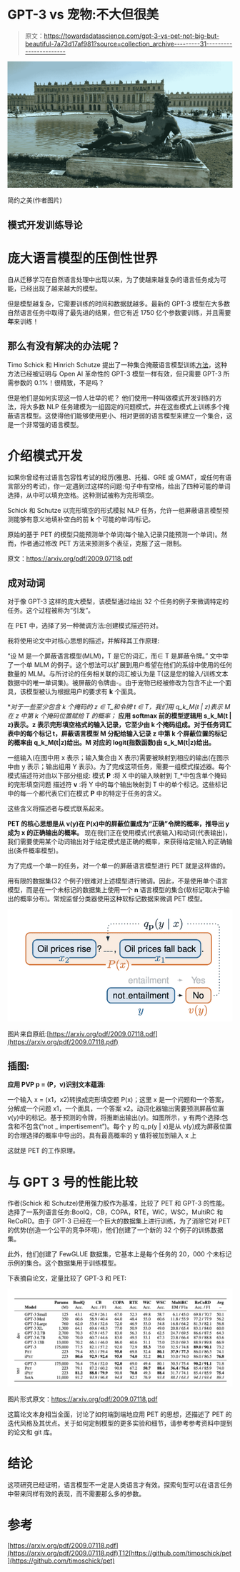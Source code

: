 # GPT-3 vs 宠物:不大但很美

> 原文：<https://towardsdatascience.com/gpt-3-vs-pet-not-big-but-beautiful-7a73d17af981?source=collection_archive---------31----------------------->

![](img/af6709a78ff003ae7545d94ef3ae02e0.png)

简约之美(作者图片)

## 模式开发训练导论

# 庞大语言模型的压倒性世界

自从迁移学习在自然语言处理中出现以来，为了使越来越复杂的语言任务成为可能，已经出现了越来越大的模型。

但是模型越复杂，它需要训练的时间和数据就越多。最新的 GPT-3 模型在大多数自然语言任务中取得了最先进的结果，但它有近 1750 亿个参数要训练，并且需要**年**来训练！

## 那么有没有解决的办法呢？

Timo Schick 和 Hinrich Schutze 提出了一种集合掩蔽语言模型训练[方法](https://arxiv.org/pdf/2009.07118.pdf)，这种方法已经被证明与 Open AI 革命性的 GPT-3 模型一样有效，但只需要 GPT-3 所需参数的 0.1%！很精致，不是吗？

但是他们是如何实现这一惊人壮举的呢？
他们使用一种叫做模式开发训练的方法，将大多数 NLP 任务建模为一组固定的问题模式，并在这些模式上训练多个掩蔽语言模型。这使得他们能够使用更小、相对更弱的语言模型来建立一个集合，这是一个非常强的语言模型。

# 介绍模式开发

如果你曾经有过语言包容性考试的经历(雅思、托福、GRE 或 GMAT，或任何有语言部分的考试)，你一定遇到过这样的问题:句子中有空格，给出了四种可能的单词选择，从中可以填充空格。这种测试被称为完形填空。

Schick 和 Schutze 以完形填空的形式模拟 NLP 任务，允许一组屏蔽语言模型预测能够有意义地填补空白的前 **k** 个可能的单词/标记。

原始的基于 PET 的模型只能预测单个单词(每个输入记录只能预测一个单词)。然而，作者通过修改 PET 方法来预测多个表征，克服了这一限制。

原文：<https://arxiv.org/pdf/2009.07118.pdf>

## 成对动词

对于像 GPT-3 这样的庞大模型，该模型通过给出 32 个任务的例子来微调特定的任务。这个过程被称为“引发”。

在 PET 中，选择了另一种微调方法:创建模式描述符对。

我将使用论文中对核心思想的描述，并解释其工作原理:

“设 M 是一个屏蔽语言模型(MLM)，T 是它的词汇，而∈ T 是屏蔽令牌。”
文中举了一个单 MLM 的例子。这个想法可以扩展到用户希望在他们的系综中使用的任何数量的 MLM。与所讨论的任务相关联的词汇被认为是 T(这是您的输入/训练文本数据中的唯一单词集)。被屏蔽的令牌由-。由于宠物已经被修改为包含不止一个面具，该模型被认为根据用户的要求有 **k** 个面具。

**对于一些至少包含 k 个掩码的 z ∈ T_*和令牌 t ∈ T，我们用 q_k_M(t | z)表示 M 在 z 中第 k 个掩码位置赋给 T 的概率；** **应用 softmax 前的模型逻辑用 s_k_M(t | z)表示。z 表示完形填空格式的输入记录，它至少由 k 个掩码组成。对于任务词汇表中的每个标记 t，屏蔽语言模型 M 分配给输入记录 z 中第 k 个屏蔽位置的标记的概率由 q_k_M(t|z)给出。M 对应的 logit(指数函数)由 s_k_M(t|z)给出。**

一组输入(在图中用 x 表示；输入集合由 X 表示)需要被映射到相应的输出(在图示中由 y 表示；输出组用 Y 表示)。为了完成这项任务，需要一组模式描述器。每个模式描述符对由以下部分组成:
模式 **P** :将 X 中的输入映射到 T_*中包含单个掩码的完形填空问题
描述符 **v** :将 Y 中的每个输出映射到 T 中的单个标记。这些标记中的每一个都代表它们在模式 **P** 中的特定于任务的含义。

这些含义将描述者与模式联系起来。

**PET 的核心思想是从 v(y)在 P(x)中的屏蔽位置成为“正确”令牌的概率，推导出 y 成为 x 的正确输出的概率。** 现在我们正在使用模式(代表输入)和动词(代表输出)，我们需要使用某个动词输出对于给定模式是正确的概率，来获得给定输入的正确输出(条件概率模型)。

为了完成一个单一的任务，对一个单一的屏蔽语言模型进行 PET 就是这样做的。

用有限的数据集(32 个例子)很难对上述模型进行微调。因此，不是使用单个语言模型，而是在一个未标记的数据集上使用一个 **n** 语言模型的集合(软标记取决于输出的概率分布)。常规监督分类器使用这种软标记数据来微调 PET 模型。

![](img/b058f80cb67e95574ea62295d5dd750c.png)

图片来自原纸:[https://arxiv.org/pdf/2009.07118.pdf](https://arxiv.org/pdf/2009.07118.pdf)

## **插图:**

**应用 PVP p = (P，v)识别文本蕴涵:**

一个输入 x = (x1，x2)转换成完形填空题 P(x)；这里 x 是一个问题和一个答案，分解成一个问题 x1，一个面具，一个答案 x2。动词化器输出需要预测屏蔽位置 v(y)中的标记。基于预测的令牌，将推断出输出(y)。如图所示，y 有两个选择:包含和不包含(“not _ impertisement”)。每个 y 的 q_p(y | x)是从 v(y)成为屏蔽位置的合理选择的概率中导出的。具有最高概率的 y 值将被加到输入 x 上

这就是 PET 的工作原理。

# 与 GPT 3 号的性能比较

作者(Schick 和 Schutze)使用强力胶作为基准，比较了 PET 和 GPT-3 的性能。选择了一系列语言任务:BoolQ，CB，COPA，RTE，WiC，WSC，MultiRC 和 ReCoRD。由于 GPT-3 已经在一个巨大的数据集上进行训练，为了消除它对 PET 的优势(创造一个公平的竞争环境)，他们创建了一个新的 32 个例子的训练数据集。

此外，他们创建了 FewGLUE 数据集，它基本上是每个任务的 20，000 个未标记示例的集合。这个数据集用于训练模型。

下表摘自论文，定量比较了 GPT-3 和 PET:

![](img/50fa1d4983f30610e5237263355dfe3b.png)

图片形式原文：<https://arxiv.org/pdf/2009.07118.pdf>

这篇论文本身相当全面，讨论了如何端到端地应用 PET 的思想，还描述了 PET 的迭代风格及其优点。关于如何定制模型的更多实验和细节，请参考参考资料中提到的论文和 git 库。

# 结论

这项研究已经证明，语言模型不一定是人类语言才有效。探索句型可以在语言任务中带来同样有效的表现，而不需要那么多的参数。

# **参考**

[https://arxiv.org/pdf/2009.07118.pdf](https://arxiv.org/pdf/2009.07118.pdf)T12[https://github.com/timoschick/pet](https://github.com/timoschick/pet)